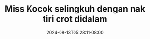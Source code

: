 --- 
title: "Miss Kocok  selingkuh dengan nak tiri crot didalam"
description: "   video bokep Miss Kocok  selingkuh dengan nak tiri crot didalam dood full baru"
date: 2024-08-13T05:28:11-08:00
file_code: "ub8jol25fq4c"
draft: false
cover: "a20eecwtdktlgct1.jpg"
tags: ["Miss", "Kocok", "selingkuh", "dengan", "nak", "tiri", "crot", "didalam", "bokep-indo", "bokep-viral", "bokep-ig"]
length: 1662
fld_id: "1483075"
foldername: "A Miss kocok"
categories: ["A Miss kocok"]
views: 0
---